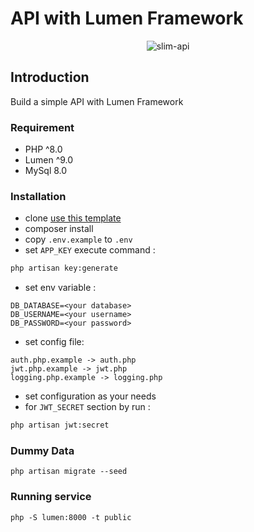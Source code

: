 # API with Lumen Framework

<p align="center">
    <img src="https://i.imgur.com/9vCNSg9.png" alt="slim-api">
</p>

## Introduction
Build a simple API with Lumen Framework 

### Requirement
- PHP ^8.0
- Lumen ^9.0
- MySql 8.0

### Installation 
- clone [use this template](https://github.com/agungprsty/simple-api-with-lumen/generate)
- composer install
- copy ``.env.example`` to ``.env``
- set ``APP_KEY`` execute command :
```bash
php artisan key:generate
```
- set env variable : 

```
DB_DATABASE=<your database>
DB_USERNAME=<your username>
DB_PASSWORD=<your password>

```
- set config file:

```
auth.php.example -> auth.php
jwt.php.example -> jwt.php
logging.php.example -> logging.php
```
- set configuration as your needs 
- for ``JWT_SECRET`` section by run : 
```bash
php artisan jwt:secret
```

### Dummy Data
```
php artisan migrate --seed
```

### Running service
```         
php -S lumen:8000 -t public
```

